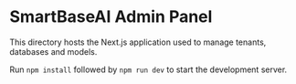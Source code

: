 # SmartBaseAI Admin Panel

This directory hosts the Next.js application used to manage tenants, databases and models.

Run `npm install` followed by `npm run dev` to start the development server.
